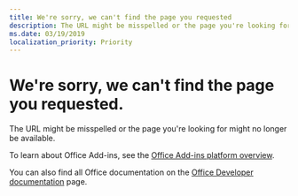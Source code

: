 ```yaml
---
title: We're sorry, we can't find the page you requested
description: The URL might be misspelled or the page you're looking for might no longer be available.
ms.date: 03/19/2019
localization_priority: Priority
---
```


# We're sorry, we can't find the page you requested.

The URL might be misspelled or the page you're looking for might no longer be available.  

To learn about Office Add-ins, see the [Office Add-ins platform overview](/office/dev/add-ins/overview/office-add-ins).

You can also find all Office documentation on the [Office Developer documentation](https://developer.microsoft.com/office/docs) page.
